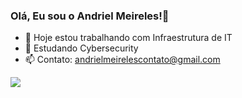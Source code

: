 ### Olá, Eu sou o Andriel Meireles!👋


- 🔭 Hoje estou trabalhando com Infraestrutura de IT
- 🌱 Estudando Cybersecurity
- 📫 Contato: andrielmeirelescontato@gmail.com

<div> 
    <a href="https://www.linkedin.com/in/andrielmeireles/" target="_blank"><img src="https://img.shields.io/badge/-LinkedIn-%230077B5?style=for-the-badge&logo=linkedin&logoColor=white" target="_blank"></a> 
</div>
